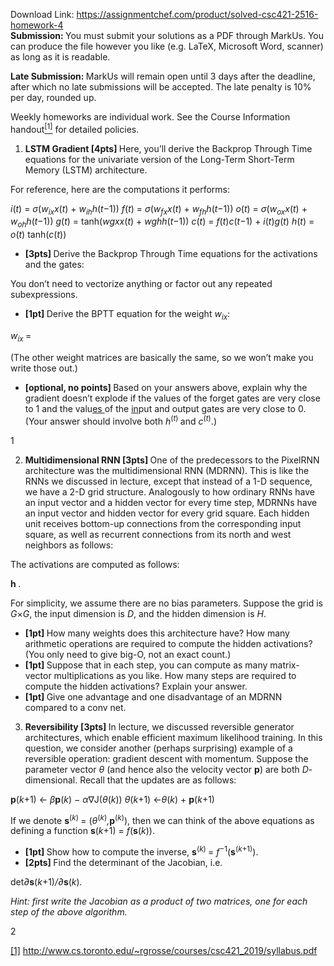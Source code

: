 Download Link: https://assignmentchef.com/product/solved-csc421-2516-homework-4
<br>
<strong>Submission: </strong>You must submit your solutions as a PDF through MarkUs. You can produce the file however you like (e.g. LaTeX, Microsoft Word, scanner) as long as it is readable.

<strong>Late Submission: </strong>MarkUs will remain open until 3 days after the deadline, after which no late submissions will be accepted. The late penalty is 10% per day, rounded up.

Weekly homeworks are individual work. See the Course Information handout<a href="#_ftn1" name="_ftnref1"><sup>[1]</sup></a> for detailed policies.

<ol>

 <li><strong>LSTM Gradient [4pts] </strong>Here, you’ll derive the Backprop Through Time equations for the univariate version of the Long-Term Short-Term Memory (LSTM) architecture.</li>

</ol>

For reference, here are the computations it performs:

<em>i</em>(<em>t</em>) = <em>σ</em>(<em>w<sub>ix</sub>x</em>(<em>t</em>) + <em>w<sub>ih</sub>h</em>(<em>t</em>−1)) <em>f</em>(<em>t</em>) = <em>σ</em>(<em>w<sub>fx</sub>x</em>(<em>t</em>) + <em>w<sub>fh</sub>h</em>(<em>t</em>−1)) <em>o</em>(<em>t</em>) = <em>σ</em>(<em>w<sub>ox</sub>x</em>(<em>t</em>) + <em>w<sub>oh</sub>h</em>(<em>t</em>−1)) <em>g</em>(<em>t</em>) = tanh(<em>w</em><em>gxx</em>(<em>t</em>) + <em>w</em><em>ghh</em>(<em>t</em>−1)) <em>c</em>(<em>t</em>) = <em>f</em>(<em>t</em>)<em>c</em>(<em>t</em>−1) + <em>i</em>(<em>t</em>)<em>g</em>(<em>t</em>) <em>h</em>(<em>t</em>) = <em>o</em>(<em>t</em>) tanh(<em>c</em>(<em>t</em>))

<ul>

 <li><strong>[3pts] </strong>Derive the Backprop Through Time equations for the activations and the gates:</li>

</ul>

You don’t need to vectorize anything or factor out any repeated subexpressions.

<ul>

 <li><strong>[1pt] </strong>Derive the BPTT equation for the weight <em>w<sub>ix</sub></em>:</li>

</ul>

<em>w<sub>ix </sub></em>=

(The other weight matrices are basically the same, so we won’t make you write those out.)

<ul>

 <li><strong>[optional, no points] </strong>Based on your answers above, explain why the gradient doesn’t explode if the values of the forget gates are very close to 1 and the valu<u>es </u>of the <u>in</u>put and output gates are very close to 0. (Your answer should involve both <em>h</em><sup>(<em>t</em>) </sup>and <em>c</em><sup>(<em>t</em>)</sup>.)</li>

</ul>

1




<ol start="2">

 <li><strong>Multidimensional RNN [3pts] </strong>One of the predecessors to the PixelRNN architecture was the multidimensional RNN (MDRNN). This is like the RNNs we discussed in lecture, except that instead of a 1-D sequence, we have a 2-D grid structure. Analogously to how ordinary RNNs have an input vector and a hidden vector for every time step, MDRNNs have an input vector and hidden vector for every grid square. Each hidden unit receives bottom-up connections from the corresponding input square, as well as recurrent connections from its north and west neighbors as follows:</li>

</ol>

The activations are computed as follows:

<strong>h</strong><em> .</em>

For simplicity, we assume there are no bias parameters. Suppose the grid is <em>G</em>×<em>G</em>, the input dimension is <em>D</em>, and the hidden dimension is <em>H</em>.

<ul>

 <li><strong>[1pt] </strong>How many weights does this architecture have? How many arithmetic operations are required to compute the hidden activations? (You only need to give big-O, not an exact count.)</li>

 <li><strong>[1pt] </strong>Suppose that in each step, you can compute as many matrix-vector multiplications as you like. How many steps are required to compute the hidden activations? Explain your answer.</li>

 <li><strong>[1pt] </strong>Give one advantage and one disadvantage of an MDRNN compared to a conv net.</li>

</ul>

<ol start="3">

 <li><strong>Reversibility [3pts] </strong>In lecture, we discussed reversible generator architectures, which enable efficient maximum likelihood training. In this question, we consider another (perhaps surprising) example of a reversible operation: gradient descent with momentum. Suppose the parameter vector <em>θ </em>(and hence also the velocity vector <strong>p</strong>) are both <em>D</em>-dimensional. Recall that the updates are as follows:</li>

</ol>

<strong>p</strong>(<em>k</em>+1) ← <em>β</em><strong>p</strong>(<em>k</em>) − <em>α</em>∇J(<em>θ</em>(<em>k</em>)) <em>θ</em>(<em>k</em>+1) ←<em>θ</em>(<em>k</em>) + <strong>p</strong>(<em>k</em>+1)

If we denote <strong>s</strong><sup>(<em>k</em>) </sup>= (<em>θ</em><sup>(<em>k</em>)</sup><em>,</em><strong>p</strong><sup>(<em>k</em>)</sup>), then we can think of the above equations as defining a function <strong>s</strong>(<em>k</em>+1) = <em>f</em>(<strong>s</strong>(<em>k</em>)).

<ul>

 <li><strong>[1pt] </strong>Show how to compute the inverse, <strong>s</strong><sup>(<em>k</em>) </sup>= <em>f</em><sup>−1</sup>(<strong>s</strong><sup>(<em>k</em>+1)</sup>).</li>

 <li><strong>[2pts] </strong>Find the determinant of the Jacobian, i.e.</li>

</ul>

det<em>∂</em><strong>s</strong>(<em>k</em>+1)<em>/∂</em><strong>s</strong>(<em>k</em>)<em>.</em>

<em>Hint: first write the Jacobian as a product of two matrices, one for each step of the above algorithm.</em>

2

<a href="#_ftnref1" name="_ftn1">[1]</a> <a href="http://www.cs.toronto.edu/~rgrosse/courses/csc421_2019/syllabus.pdf">http://www.cs.toronto.edu/</a><a href="http://www.cs.toronto.edu/~rgrosse/courses/csc421_2019/syllabus.pdf">~</a><a href="http://www.cs.toronto.edu/~rgrosse/courses/csc421_2019/syllabus.pdf">rgrosse/courses/csc421_2019/syllabus.pdf</a>